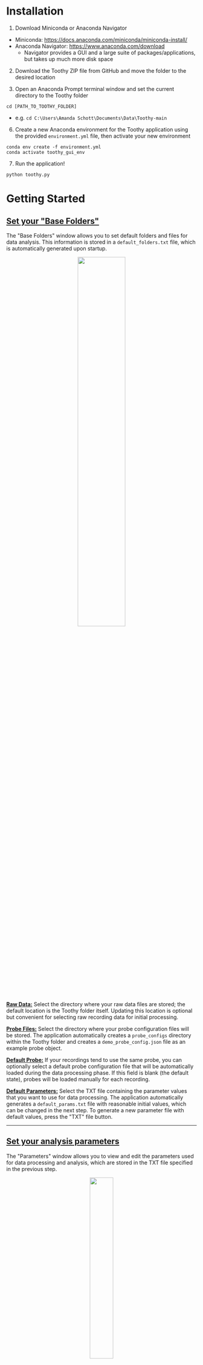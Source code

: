 # Installation
1) Download Miniconda or Anaconda Navigator
* Miniconda: https://docs.anaconda.com/miniconda/miniconda-install/
* Anaconda Navigator: https://www.anaconda.com/download
  * Navigator provides a GUI and a large suite of packages/applications, but takes up much more disk space

2) Download the Toothy ZIP file from GitHub and move the folder to the desired location

3) Open an Anaconda Prompt terminal window and set the current directory to the Toothy folder
```
cd [PATH_TO_TOOTHY_FOLDER]
```
* e.g. ```cd C:\Users\Amanda Schott\Documents\Data\Toothy-main```

6) Create a new Anaconda environment for the Toothy application using the provided ```environment.yml``` file, then activate your new environment
```
conda env create -f environment.yml
conda activate toothy_gui_env
```

7) Run the application!
```
python toothy.py
```

# Getting Started

## <u>Set your "Base Folders"</u>
The "Base Folders" window allows you to set default folders and files for data analysis. This information is stored in a ```default_folders.txt``` file, which is automatically generated upon startup.

<p align="center"><img src="_img/base_folders.png" width=50%/></p>

**<u>Raw Data:</u>** Select the directory where your raw data files are stored; the default location is the Toothy folder itself. Updating this location is optional but convenient for selecting raw recording data for initial processing.

**<u>Probe Files:</u>** Select the directory where your probe configuration files will be stored. The application automatically creates a ```probe_configs``` directory within the Toothy folder and creates a ```demo_probe_config.json``` file as an example probe object.

**<u>Default Probe:</u>** If your recordings tend to use the same probe, you can optionally select a default probe configuration file that will be automatically loaded during the data processing phase. If this field is blank (the default state), probes will be loaded manually for each recording.

**<u>Default Parameters:</u>** Select the TXT file containing the parameter values that you want to use for data processing. The application automatically generates a ```default_params.txt``` file with reasonable initial values, which can be changed in the next step. To generate a new parameter file with default values, press the "TXT" file button.

---

## <u>Set your analysis parameters</u>
The "Parameters" window allows you to view and edit the parameters used for data processing and analysis, which are stored in the TXT file specified in the previous step.

<p align="center"><img src="_img/parameters.png" width=35%/></p>

You can display a short description of each parameter by hovering over its label, and changes can be saved either to the current parameter file or as a new TXT file.

---

## <u>Create a probe configuration file</u>
The probe designer uses the ```probeinterface``` Python package to create a software representation of the electrode geometry and channel mapping of specific neural probes, which is stored as a JSON file. You can use the "Build" window to create a probe completely from scratch by specifying number of channels and electrode geometry, or you can input lists of x and y-coordinates in the "Paste" window.

**<u>"Build"</u>**
<p align="center"><img align="left", src="_img/probe_builder.png" width=30%/></p>

1) Set the number of channels and the number of shanks. For multi-shank probes, you must also specify the number of channels per shank and the shank spacing in microns.

2) Set the electrode geometry as a Linear/Edge configuration (one electrode column per shank), a Polytrode configuration (2+ columns per shank), or a Tetrode configuration (groups of 4 closely spaced electrodes).

3) Set the electrode spacing for the specified probe configuration.
* <u>Inter-electrode spacing</u>: distance between electrodes along the shank (*linear/polytrode*)
* <u>Intra-electrode spacing</u>: distance between electrodes across the shank (*polytrode*)
* <u>Inter-site spacing</u>: distance between tetrode recording sites along the shank (*tetrode*)
* <u>Intra-site spacing</u>: distance between the most lateral (X) and vertical (Y) electrodes within a single recording site (*tetrode*)
* <u>Tip offset</u>: distance between the tip of the shank and the deepest electrode (*linear/polytrode*) or recording site (*tetrode*). For polytrodes, this parameter can be set individually for each column.

4) Set the electrode contact shape (circles, squares, or rectangles) and size (area/radius/width/height).

<br><br><br>

**<u>"Paste"</u>**
<p align="center"><img align="left", src="_img/probe_builder2.png" width=30%/></p>

1) Input lists of comma-separated x-coordinates and y-coordinates corresponding to each channel.

2) Set the shank ID for each channel by entering another list into the text field, or by pressing the "Set..." button to manually map each unique x-coordinate to a shank ID.
   
3) Set the electrode contact shape and size.

<br>

**<u>Channel Mapping:</u>** set the device indices for mapping the contact indices of the probe to the logical channel indices of the recording device; this depends on the wiring of your particular probe and headstage. Data may be entered as comma-separated values ("Text field") or as values in a table column ("Table")

* If the "Channel Mapping" box is left unchecked, Toothy will assume that the Nth electrode contact corresponds to the Nth row of raw data

* When creating a probe from x and y data, the "Use coordinates" button allows you to automatically map the contact indices to the physical channel positions. For instance, device index 0 is the index of the shallowest contact (maximum y-value) on the leftmost electrode column (minimum x-value) in the inputted lists of x and y-coordinates

<p align="center"><img align="right", src="_img/example_probe_plot.png" width=35%/></p>

<br><br>

**<u>Actions</u>**

When all necessary probe parameters have been supplied, the **<u>Generate</u>** button (bottom row) will create a ```probeinterface.Probe``` object and launch a pop-up window with a visual representation of the probe. In this external plot, you can interactively display the contact indices, device indices, and shank IDs over each channel to ensure that the configuration is correct.

<u>Other Buttons</u>

**<u>Load:</u>** load existing probe configuration file into the "Build" or "Paste" window

**<u>Plot:</u>** view the current probe in the external plotting window

**<u>Save:</u>** save the current probe as a JSON configuration file

**<u>Clear:</u>** reset all probe parameters to their default states

<br>

# Data Ingestion

The "Raw Data" window provides a pipeline for loading raw recordings, assigning probes, pre-processing the data, and saving the files in a new ```processed_data``` folder. Users can also set the analysis parameters for a given recording by expanding the "Settings" panel.

<p align="center"><img align="right", src="_img/raw_data_popup_npy.png" width=40%/></p>

### Loading Data from a Supported Recording System

<p></p>
Toothy supports automatic data loading from the following acquisition systems:

* **<u>NeuroNexus</u>:** data source must contain a ```.xdat.json``` metadata file
* **<u>OpenEphys</u>:** data source must contain a ```structure.oebin``` metadata file
* **<u>Neuralynx</u>:** data source must contain unique ```.ncs``` files for each channel

<p align="left"><img align="left", src="_img/folder_color.png" width=2%/> &nbsp; button: select raw data directory from a supported recording system</p>
<p align="left"><img align="left", src="_img/load.png" width=2%/> &nbsp; button: select raw data file in a supported format (see below)</p>

### Loading Data from a File

<p align="center"><img align="right", src="_img/data_array_popup.png" width=35%/></p>

To analyze electrophysiology signals from a non-supported recording system, Toothy can also load 2-dimensional data arrays (channels x timepoints) from ```.npy``` and ```.mat``` files. Since these files lack contextual metadata, the user must provide information about the recording into a popup window.

<p></p>
<b>Data Array:</b> label data dimensions and channel ordering

* Specify whether data rows represent channels or time points
* Specify whether the data channels are organized from shallowest to deepest (or vice versa)

<p></p>
<b>Recording:</b> set key recording parameters

* Set the recording sampling rate (Hz); the recording duration is automatically calculated using the number of time points
* Set the SI units (uV, mV, V, or kV) of the data

<p align="center"><img align="right", src="_img/raw_data_popup_probemap.png" width=35%/></p>

### Probe Assignment



<br><br><br><br><br><br><br><br>

# Analyzing the Recording

The  "Data Analysis" window coordinates event channel selection and DS classification for processed recordings, which can be selected using the file button.

<p align="center"><img align="left", src="_img/analysis_popup.png" width=30%/></p>

For a valid recording folder, the window will display dropdown menus allowing the user to select a specific probe and shank for analysis; the example recording has one probe and three individual shanks

<u>"Select event channels":</u> launches the main analysis GUI for visualizing recording data, determining optimal event channels, and curating event datasets.

<u>"Classify dentate spikes":</u> launches the DS classification GUI for estimating CSDs and identifying DS1 vs DS2 dentate spikes. This option is enabled when the user saves an optimal DS channel and dataset via the main analysis GUI.

<br>

# <u>Selecting Event Channels</u>

The channel selection window contains numerous interactive features for analyzing hippocampal recordings, with the main goal of determining the optimal LFP channels for dentate spikes, sharp-wave ripples, and theta frequency band power (indicating the hippocampal fissure).

<p align="center">
  <img src="_img/ch_selection_gui.png" width=80.8%/>
  &nbsp;
  <img src="_img/ch_selection_gui_tab2.png" width=15.55%/>
</p>

## General Controls

The central plot shows the LFP signal for each channel on a given shank in the selected probe, which can be toggled using the lists in the top right hand corner. The plot initially shows a 2 second viewing window in the middle of the recording, which can be moved and scaled using the above sliders.

<p></p>
<b><u>Navigation</u>:</b> the <i>main slider (purple)</i> controls the position of the viewing window, allowing users to quickly scroll through the recording

* *<u>Left and right arrow keys</u>:* shift the viewing window back and forth by 25%, allowing users to incrementally step through the data

<p></p>
<b><u>Scaling</u>:</b> the <i>secondary sliders (blue)</i> control the width, height, and data amplitude of the viewing window

* *<u>X slider</u>:* adjusts the time range of the viewing window to zoom in/out of the recording
* *<u>Y slider</u>:* adjusts the height of the central plot to zoom in/out on LFP channels
* *<u>Z slider</u>:* adjusts the amplitude of each LFP to flatten or magnify the signal

**<u>Live CSD Plotting</u>:** a *<u>span selector</u>* is used to select a time interval for calculating a current source density (CSD) plot<br>
(1) Click and drag the mouse across the central plot to visually select the desired time range<br>
(2) Press the "Enter" key to estimate the CSD, displaying the resulting heatmap over the selected LFPs


## The Recording Tab

The "Recording" tab in the settings sidebar contains generally useful widgets for navigating, cleaning, and taking notes on the current recording.

<p></p>
<b><u>Jump To</u>:</b> centers the viewing window at a specific position, allowing users to quickly jump between events of interest

* *<u>Time</u>:* jump to the given time point (s)
* *<u>Index</u>:* jump to the given recording index

*To copy a time point or index to the clipboard, right-click the central plot and select "Copy time" or "Copy index" in the popup menu*

<p></p>
<b><u>Noise Channels</u>:</b> designates channels as "clean" (default) or "noise" (unsuitable for event detection). Noisy channels are ignored when normalizing channel data, calculating CSDs, plotting frequency band power, etc.

* <u>Set Channel as Noise</u>: select the target channel item in the dropdown menu, then click the green arrow button to move the channel to the "noise" list
* <u>Set Channel as Clean</u>: select the target channel item in the "noise" list, then click the "Restore channel(s)" button to reclassify the channel as "clean"

*Users can also right-click the LFP channel in the central plot and select "Mark as noise" or "Mark as clean" in the popup menu*

<p></p>
<b><u>NOTES</u>:</b> built-in documentation linking a text input field to a <code>notes.txt</code> file in the recording folder.

* <p align="left">The GUI automatically loads the contents of the text file on startup, and the <img src="_img/save.png" width=2%/> button writes the current content of the text field to disk</p>

<p align="right"><img align="right", src="_img/freq_plots.png" width=60%/></p>

## The Events Tab


### Frequency Band Plots

Frequency band plots display the relative power in the theta (~6-10 Hz), ripple (~120-180 Hz), and gamma (~25-55 Hz; ~60-100 Hz) frequency bands across all shank channels. The Y-axes of the frequency plots align with the central plot for cross-referencing, and the current event channels (see below) are marked by color-coded lines and dynamically updated.

* <u>"Show freq. band power"</u> button: toggles the visibility of the frequency band plots

* Designated "noise" channels appear as blank spaces and are not used in normalization

<br>

### Event Boxes

The "Events" tab is the central hub for setting event channels and analyzing DS and SPW-R datasets.

**<u>Event Channel Assignment</u>:** users can set each event channel through the *<u>channel input</u>* at the top of the corresponding event box. The LFP signals are color-coded to reflect the current event channels for DSs (red), SPW-Rs (green), and theta power (blue), and the central plot displays DS and SPW-R events detected on the specified channel.

<p align="center"><img align="right", src="_img/ds_eventbox.png" width=30%/></p>
<p align="left"><img align="left", src="_img/reset.png" width=2%/> &nbsp; button: resets the event channel to its initial value</p>

<hr>

**<u>Viewing Events</u>:** DSs and SPW-Rs detected on the current event channels are marked by solid red and green vertical lines on the central plot. Dotted lines are used for events manually added by the user, and dashed lines represent detected events manually deleted by the user.

<p align="left"><img align="left", src="_img/hide_outline.png" width=3%/> &nbsp; button: toggle visibility of event markers on the central plot</p>

**← →** &nbsp; buttons: move the viewing window to the next (→) or previous (←) event from the current position

<u>"Show deleted events"</u> option: toggle visibility of user-deleted events on the central plot

<hr>

**<u>Editing Events</u>:** users may curate DS and SPW-R datasets by manually adding or removing event instances

*<u>Add an Event:</u>* manually insert a DS or SPW-R at time point *t*<br>
(1) Check the "Add" box for the desired event type<br>
(2) Double-click the mouse on the central plot, as close as possible to time point *t*

*<u>Delete an Event:</u>* delete all DS and SPW-R events within a given time span<br>
(1) Click and drag the mouse horizontally across the central plot to surround the target event markers<br>
(2) Press the "Backspace" key to delete all visible events within the selected window

*<u>Restore an Event:</u>* return previously deleted DS and SPW-R events to their respective datasets<br>
(1) Check the "Show deleted events" box for the desired event type(s)<br>
(2) Click and drag the mouse to surround the target deleted event markers<br>
(3) Press the Spacebar to restore all deleted events within the selected window

*<u>Permanently Erase an Event:</u>* delete all event information so that it cannot be restored<br>
(1) Click and drag the mouse to surround the target event markers<br>
(2) Press the "Escape" key to erase all visible events within the selected window

## Event Analysis Popups

For more detailed analysis of DSs and SPW-Rs, users can open event-specific GUIs from the "Events" tab by pressing the *"View DS"* or the *"View ripples"* button. These windows will be initialized with the current event channel as the "primary" channel, allowing users to review individual events (**Single Event Mode**, left) or compare mean event waveforms with other channels (**Average Mode**, right).

**<u>Static parameter distributions</u>**<br>
The top row of the GUI displays three statistical subplots comparing events across all channels, with data points color-coded by magnitude for clarity.<br>

&nbsp; (1) <u>Event count:</u> number of events detected on each channel<br>
&nbsp; (2) <u>Event amplitude:</u> peak amplitudes of DS waveforms or sharp-wave ripple envelopes<br>
&nbsp; (3A) <u>DS height above surround:</u> DS waveform peak heights relative to surrounding signal<br>
&nbsp; (3B) <u>Ripple/theta power:</u> ratios of ripple power to theta power during SPW-Rs

The *"Highlight data from current channel"* option outlines the data from the primary event channel in red for easy visual identification.

<p align="center">
  <img src="_img/ripple_gui_singlemode.png" width=48%/>
  &emsp;
  <img src="_img/ds_gui_avgmode.png" width=48%/>
</p>

**<u>Single Event Mode</u>**
<p></p>
Users navigate through the set of event waveforms on the primary channel, displayed individually on the plot. The <i>main slider (purple)</i> is used to scroll through the event dataset (in chronological order by default), and the <i>left and right arrow buttons</i> step backward or forward by one event at a time.

* Events can be reordered by any parameter in the **SORT** section of the sidebar, allowing users to inspect the waveforms at each extreme. These attributes are displayed for each event instance as a text annotation

<hr>

**<u>Average Mode</u>**
<p></p>
Users compare event morphology between the primary channel and other candidate channels by overlaying their mean LFP waveforms on the same plot. Candidate channels are chosen from the dropdown menu in the <u>Add channel</u> section of the sidebar, and the green arrow button adds the event waveform of the selected channel to the plot

* Added waveforms are plotted in a random color, which is displayed in the legend and as a data highlight in the statistical subplots
* The *Clear channels* button removes all added waveforms from the plot, and the primary channel waveform is shown &#177;SEM

<hr>

**<u>View Options</u>**

* The *Raw* and *Filtered* plot buttons display either the "standard" LFP signal or the bandpass-filtered LFP used for event detection
* The *X slider* adjusts the size of the event window to show more/less of the surrounding signal
* The *Y slider* scales the Y-axis of the LFP plots
* The **VIEW** parameters in the sidebar control the visibility of various plot annotations
  * <u>Thresholds</u>: show or hide event detection thresholds (e.g. min. peak height, min. envelope height, min. ripple duration)
  * <u>Data Features</u>: show or hide event attributes (e.g. DS half-width/height at half-prominence, ripple envelope/duration)
  * <u>Axes</u>: show or hide X and Y-axes


## Saving Event Data

When all event channel inputs are set to the optimal values, pressing the <u>Save</u> button will save the event data for the currently loaded shank and probe. Any probe shanks without saved data are missing from the CSV tables and represented as empty lists in the event channel file.

```theta_ripple_hil_chan_[PROBE].npy``` : a nested list of [theta, SPW-R, DS] channels for each shank in the probe

```DS_DF_[PROBE]``` and ```SWR_DF_[PROBE]``` : CSV files containing DS and SPW-R datasets for the probe

<br>

# <u>Classifying Dentate Spikes</u>

The DS classification window 
